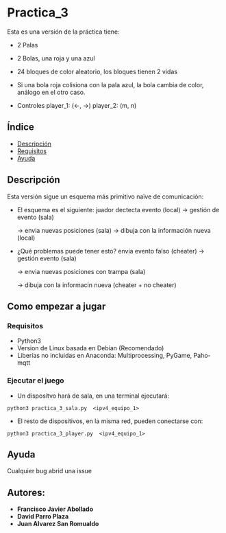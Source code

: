 # Practica_3

Esta es una versión de la práctica tiene:

* 2 Palas

* 2 Bolas, una roja y una azul

* 24 bloques de color aleatorio, los bloques tienen 2 vidas

* Si una bola roja colisiona con la pala azul, la bola cambia de color, análogo en el otro caso.

* Controles  player_1: (←, →)  player_2: (m, n)

## Índice

- [Descripción](#Descripción)
- [Requisitos](#Requisitos)
- [Ayuda](#Ayuda)

## Descripción

Esta versión sigue un esquema más primitivo naïve de comunicación:
* El esquema es el siguiente: juador dectecta evento (local) -> gestión de evento (sala) 

    -> envia nuevas posiciones (sala) -> dibuja con la información nueva (local)
    
* ¿Qué problemas puede tener esto?
    envia evento falso (cheater) -> gestión evento (sala)
    
    -> envia nuevas posiciones con trampa (sala)
    
    -> dibuja con la informacin nueva (cheater + no cheater)
    

## Como empezar a jugar

### Requisitos

* Python3 
* Version de Linux basada en Debian (Recomendado)
* Liberías no incluidas en Anaconda: Multiprocessing, PyGame, Paho-mqtt



### Ejecutar el juego

* Un dispositvo hará de sala, en una terminal ejecutará:
```
python3 practica_3_sala.py  <ipv4_equipo_1>
```
* El resto de dispositivos, en la misma red, pueden conectarse con:
```
python3 practica_3_player.py  <ipv4_equipo_1>
```
## Ayuda

Cualquier bug abrid una issue


## Autores:

 - **Francisco Javier Abollado**
 - **David Parro Plaza**
 - **Juan Alvarez San Romualdo**
